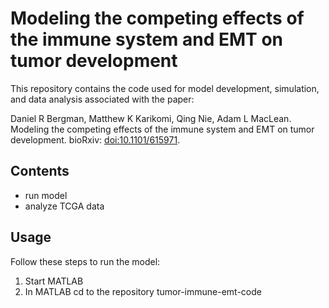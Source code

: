 

# Modeling the competing effects of the immune system and EMT on tumor development

This repository contains the code used for model development, simulation, and data analysis associated with the paper:

Daniel R Bergman, Matthew K Karikomi, Qing Nie, Adam L MacLean.  Modeling the competing effects of the immune system and EMT on tumor development. bioRxiv: [doi:10.1101/615971](https://doi.org/10.1101/615971).


## Contents
- run model
- analyze TCGA data


## Usage

Follow these steps to run the model:

1. Start MATLAB
2. In MATLAB cd to the repository tumor-immune-emt-code 

